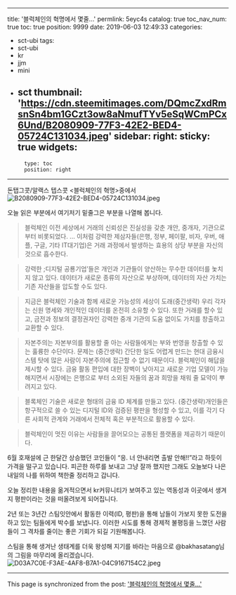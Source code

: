 
---
title: '블럭체인의 혁명에서 몇줄...'
permlink: 5eyc4s
catalog: true
toc_nav_num: true
toc: true
position: 9999
date: 2019-06-03 12:49:33
categories:
- sct-ubi
tags:
- sct-ubi
- kr
- jjm
- mini
- sct
thumbnail: 'https://cdn.steemitimages.com/DQmcZxdRmsnSn4bm1GCzt3ow8aNmufTYv5eSqWCmPCx6Und/B2080909-77F3-42E2-BED4-05724C131034.jpeg'
sidebar:
    right:
        sticky: true
widgets:
    -
        type: toc
        position: right
---


돈탭그콧/알랙스 텝스콧 <블럭체인의 혁명>중에서
![B2080909-77F3-42E2-BED4-05724C131034.jpeg](https://cdn.steemitimages.com/DQmcZxdRmsnSn4bm1GCzt3ow8aNmufTYv5eSqWCmPCx6Und/B2080909-77F3-42E2-BED4-05724C131034.jpeg)

오늘 읽은 부분에서 여기저기 밑줄그은 부분을 나열해 봅니다. 

>블럭체인 이전 세상에서 거래의 신뢰성은 진실성을 갖춘 개안, 중개자, 기관으로부터 비롯되었다. ...
>이처럼 강력한 제삼자들(은행, 정부, 페이팔, 비자, 우버, 애플, 구글, 기타 IT대기업)은 거래 과정에서 발생하는 효용의 상당 부분을 자신의 것으로 흡수한다.


>강력한 ;디지털 공룡기업’들은 개인과 기관들이 양산하는 무수한 데이터를 놏치지 않고 있다. 
>데이터가 새로운 종류의 자산으로 부상하며, 데이터의 자산 가치는 기존 자산들을 압도할 수도 있다. 


> 지금은 블럭체인 기술과 함께 새로운 가능성의 세상이 도래(중간생략) 우리 각자는 신원 명세와 개인적인 데이터를 온전히 소유할 수 있다. 또한 거래를 할수 있고, 금전과 정보의 결정권자인 강력한 중개 기관의 도움 없이도 가치를 창출하고 교환할 수 있다. 


>자본주의는 자본부의를 활용할 줄 아는 사람들에게는 부와 번영을 창출할 수 있는 훌륭한 수단이다. 문제는 (중간생락) 간단한 일도 어렵게 만드는 현대 금융시스템 탓에 많은 사람이 자본주의에 접근할 수 없기 때문이다. 
>블럭체인이 해답을 제시할 수 있다. 금융 활동 편입에 대한 장벽이 낮아지고 새로운 기업 모델이 가능해지면서 시장에는 은행으로 부터 소외된 자들의 꿈과 희망을 채워 줄 묘약이 뿌려지고 있다. 


>블록체인 기술은 새로운 형태의 금융 ID 체계를 만들고 있다. (중간생략)개인들은 항구적으로 쓸 수 있는 디지털 ID와 검증된 평판을 형성할 수 있고, 이를 각기 다른 사회적 관계와 거래에서 전체적 혹은 부분적으로 활용할 수 있다.

>블럭체인이 멋진 이유는 사람들을 끌어모으는 공통된 플랫폼을 제공하기 때문이다. 

6월 호재설에 근 한달간 상승했던 코인들이 “응. 너 안내리면 출발 안해!!”라고 하듯이 가격을 떨구고 있습니다. 
피곤한 하루를 보내고 그냥 잘까 했지만 그래도 오늘보다 나은 내일의 나를 위하여 책한줄 정리하고 갑니다. 

오늘 정리한 내용을 옮겨적으면서 kr커뮤니티가 보여주고 있는 역동성과 이곳에서 생겨지 평판이라는 것을 떠올려보게 되어집니다. 

2년 또는 3년간 스팀잇안에서 활동한 이력(ID, 평판)을 통해 남들이 가보지 못한 도전을 하고 있는 팀들에게 박수를 보냅니다. 
이러한 시도를 통해 경제적 불평등을 느꼈던 사람들이 그 격차를 줄이는 좋은 기회가 되길 기원해봅니다. 

스팀을 통해 생겨난 생태계를 더욱 왕성해 지기를 바라는 마음으로 @bakhasatang님의 그림을 마무리에 올리겠습니다.
![D03A7C0E-F3AE-4AF8-B7A1-04C9167154C2.jpeg](https://cdn.steemitimages.com/DQmcgJqZhdvKbBEhASqNDVv3mLcAUaBXqZpiBisx4Vbip1g/D03A7C0E-F3AE-4AF8-B7A1-04C9167154C2.jpeg)

- - -

This page is synchronized from the post: ['블럭체인의 혁명에서 몇줄...'](https://steemit.com/@kingbit/5eyc4s)
